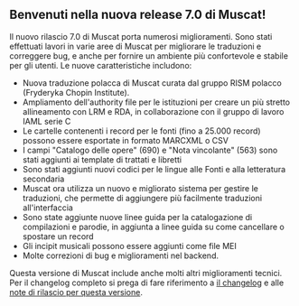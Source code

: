 ## Benvenuti nella nuova release 7.0 di Muscat!

Il nuovo rilascio 7.0 di Muscat porta numerosi miglioramenti. Sono stati effettuati lavori in varie aree di Muscat per migliorare le traduzioni e correggere bug, e anche per fornire un ambiente più confortevole e stabile per gli utenti. Le nuove caratteristiche includono:

* Nuova traduzione polacca di Muscat curata dal gruppo RISM polacco (Fryderyka Chopin Institute).
* Ampliamento dell'authority file per le istituzioni per creare un più stretto allineamento con LRM e RDA, in collaborazione con il gruppo di lavoro IAML serie C 
* Le cartelle contenenti i record per le fonti (fino a 25.000 record) possono essere esportate in formato MARCXML o CSV  
* I campi "Catalogo delle opere" (690) e "Nota vincolante" (563) sono stati aggiunti ai template di trattati e libretti
* Sono stati aggiunti nuovi codici per le lingue alle Fonti e alla letteratura secondaria
* Muscat ora utilizza un nuovo e migliorato sistema per gestire le traduzioni, che permette di aggiungere più facilmente traduzioni all'interfaccia
* Sono state aggiunte nuove linee guida per la catalogazione di compilazioni e parodie, in aggiunta a linee guida su come cancellare o spostare un record
* Gli incipit musicali possono essere aggiunti come file MEI
* Molte correzioni di bug e miglioramenti nel backend.

Questa versione di Muscat include anche molti altri miglioramenti tecnici. Per il changelog completo si prega di fare riferimento a [il changelog](https://github.com/rism-ch/muscat/blob/master/CHANGELOG) e alle [note di rilascio per questa versione](https://github.com/rism-ch/muscat/releases/tag/v7.0).